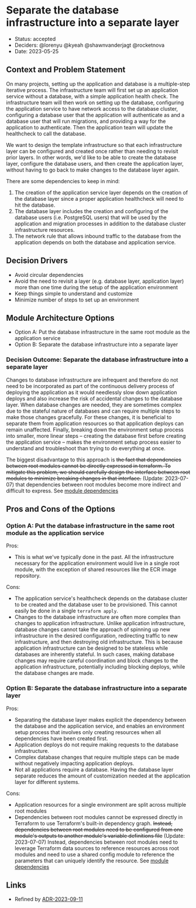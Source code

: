 # Separate the database infrastructure into a separate layer

- Status: accepted
- Deciders: @lorenyu @kyeah @shawnvanderjagt @rocketnova
- Date: 2023-05-25

## Context and Problem Statement

On many projects, setting up the application and database is a multiple-step iterative process. The infrastructure team will first set up an application service without a database, with a simple application health check. The infrastructure team will then work on setting up the database, configuring the application service to have network access to the database cluster, configuring a database user that the application will authenticate as and a database user that will run migrations, and providing a way for the application to authenticate. Then the application team will update the healthcheck to call the database.

We want to design the template infrastructure so that each infrastructure layer can be configured and created once rather than needing to revisit prior layers. In other words, we'd like to be able to create the database layer, configure the database users, and then create the application layer, without having to go back to make changes to the database layer again.

There are some dependencies to keep in mind:

1. The creation of the application service layer depends on the creation of the database layer since a proper application healthcheck will need to hit the database.
2. The database layer includes the creation and configuring of the database users (i.e. PostgreSQL users) that will be used by the application and migration processes in addition to the database cluster infrastructure resources.
3. The network rule that allows inbound traffic to the database from the application depends on both the database and application service.

## Decision Drivers

- Avoid circular dependencies
- Avoid the need to revisit a layer (e.g. database layer, application layer) more than one time during the setup of the application environment
- Keep things simple to understand and customize
- Minimize number of steps to set up an environment

## Module Architecture Options

- Option A: Put the database infrastructure in the same root module as the application service
- Option B: Separate the database infrastructure into a separate layer

### Decision Outcome: Separate the database infrastructure into a separate layer

Changes to database infrastructure are infrequent and therefore do not need to be incorporated as part of the continuous delivery process of deploying the application as it would needlessly slow down application deploys and also increase the risk of accidental changes to the database layer. When database changes are needed, they are sometimes complex due to the stateful nature of databases and can require multiple steps to make those changes gracefully. For these changes, it is beneficial to separate them from application resources so that application deploys can remain unaffected. Finally, breaking down the environment setup process into smaller, more linear steps – creating the database first before creating the application service – makes the environment setup process easier to understand and troubleshoot than trying to do everything at once.

The biggest disadvantage to this approach is ~~the fact that dependencies between root modules cannot be directly expressed in terraform. To mitigate this problem, we should carefully design the interface between root modules to minimize breaking changes in that interface.~~ (Update: 2023-07-07) that dependencies between root modules become more indirect and difficult to express. See [module dependencies](/docs/infra/module-dependencies.md)

## Pros and Cons of the Options

### Option A: Put the database infrastructure in the same root module as the application service

Pros:

- This is what we've typically done in the past. All the infrastructure necessary for the application environment would live in a single root module, with the exception of shared resources like the ECR image repository.

Cons:

- The application service's healthcheck depends on the database cluster to be created and the database user to be provisioned. This cannot easily be done in a single `terraform apply`.
- Changes to the database infrastructure are often more complex than changes to application infrastructure. Unlike application infrastructure, database changes cannot take the approach of spinning up new infrastructure in the desired configuration, redirecting traffic to new infrastructure, and then destroying old infrastructure. This is because application infrastructure can be designed to be stateless while databases are inherently stateful. In such cases, making database changes may require careful coordination and block changes to the application infrastructure, potentially including blocking deploys, while the database changes are made.

### Option B: Separate the database infrastructure into a separate layer

Pros:

- Separating the database layer makes explicit the dependency between the database and the application service, and enables an environment setup process that involves only creating resources when all dependencies have been created first.
- Application deploys do not require making requests to the database infrastructure.
- Complex database changes that require multiple steps can be made without negatively impacting application deploys.
- Not all applications require a database. Having the database layer separate reduces the amount of customization needed at the application layer for different systems.

Cons:

- Application resources for a single environment are split across multiple root modules
- Dependencies between root modules cannot be expressed directly in Terraform to use Terraform's built-in dependency graph. ~~Instead, dependencies between root modules need to be configured from one module's outputs to another module's variable definitions file~~ (Update: 2023-07-07) Instead, dependencies between root modules need to leverage Terraform data sources to reference resources across root modules and need to use a shared config module to reference the parameters that can uniquely identify the resource. See [module dependencies](/docs/infra/module-dependencies.md)

## Links

- Refined by [ADR-2023-09-11](./2023-09-11-separate-app-infrastructure-into-layers.md)

